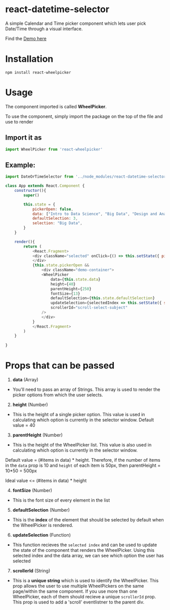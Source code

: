 # react-datetime-selector
A simple Calendar and Time picker component which lets user pick Date/Time through a visual interface.

Find the [Demo here](https://sahilverma2209.github.io/react-wheelpicker/)

# Installation

```
npm install react-wheelpicker
```

# Usage

The component imported is called **WheelPicker**. 

To use the component, simply import the package on the top of the file and use **<WheelPicker />** to render


## Import it as 

```js
import WheelPicker from 'react-wheelpicker'
```

## Example:

```js
import DateOrTimeSelector from '../node_modules/react-datetime-selector/dist/index'

class App extends React.Component {
    constructor(){
        super()

        this.state = {
            pickerOpen: false,
            data: ["Intro to Data Science", "Big Data", "Design and Analysis of Algorithms", "Operating Systems", "Cloud Computing", "Principles of Database Systems"],
            defaultSelection: 3,
            selection: "Big Data",
        }
    }

    render(){
        return (
            <React.Fragment>
            <div className="selected" onClick={() => this.setState({ pickerOpen: !this.state.pickerOpen})}>     {this.state.selection}
            </div>
            {this.state.pickerOpen &&
                <div className="demo-container">
                <WheelPicker
                    data={this.state.data}
                    height={40}
                    parentHeight={250}
                    fontSize={13}
                    defaultSelection={this.state.defaultSelection}
                    updateSelection={selectedIndex => this.setState({ selection: this.state.data[selectedIndex], defaultSelection: selectedIndex })}
                    scrollerId="scroll-select-subject"
                />
                </div>
            }
            </React.Fragment>
        )
    }
  
}

```

# Props that can be passed

1. **data** (Array)
* You'll need to pass an array of Strings. This array is used to render the picker options from which the user selects. 

2. **height** (Number)
* This is the height of a single picker option. This value is used in calculating which option is currently in the selector window. Default value = 40 

3. **parentHeight** (Number)
* This is the height of the WheelPicker list. This value is also used in calculating which option is currently in the selector window. 

Default value = (#items in data) * height. Therefore, if the number of items in the ```data``` prop is 10 and ```height``` of each item is 50px, then parentHeight = 10*50 = 500px

Ideal value <= (#items in data) * height

4. **fontSize** (Number)
* This is the font size of every element in the list

5. **defaultSelection** (Number)
* This is the **index** of the element that should be selected by default when the WheelPicker is rendered.

6. **updateSelection** (Function)
* This function recieves the ```selected index``` and can be used to update the state of the component that renders the WheelPicker. Using this selected index and the data array, we can see which option the user has selected

7. **scrollerId** (String) 
* This is a **unique string** which is used to identify the WheelPicker. This prop allows the user to use multiple WheelPickers on the same page/within the same component. If you use more than one WheelPicker, each of them should recieve a unique ```scrollerId``` prop. This prop is used to add a 'scroll' eventlistner to the parent div.


